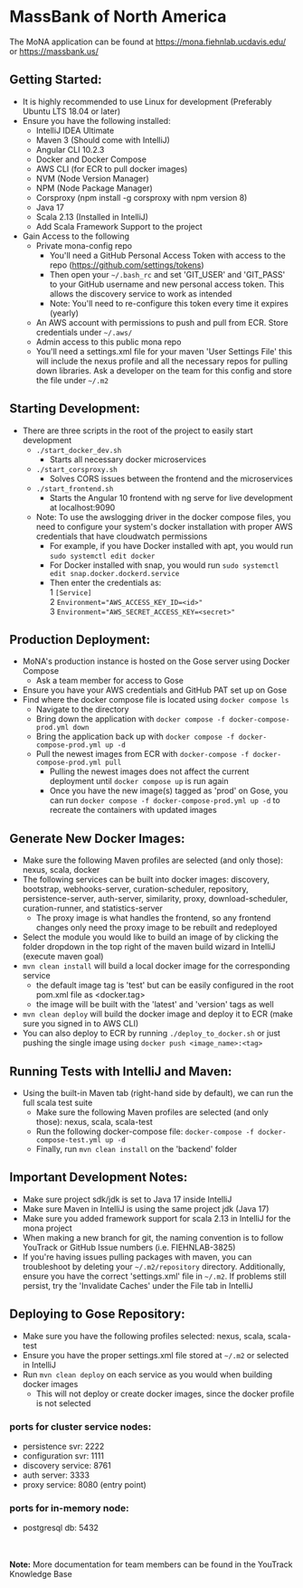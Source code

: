 # MassBank of North America
The MoNA application can be found at https://mona.fiehnlab.ucdavis.edu/ or https://massbank.us/

## Getting Started:
- It is highly recommended to use Linux for development (Preferably Ubuntu LTS 18.04 or later)
- Ensure you have the following installed:
  - IntelliJ IDEA Ultimate
  - Maven 3 (Should come with IntelliJ)
  - Angular CLI 10.2.3
  - Docker and Docker Compose
  - AWS CLI (for ECR to pull docker images)
  - NVM (Node Version Manager)
  - NPM (Node Package Manager)
  - Corsproxy (npm install -g corsproxy with npm version 8)
  - Java 17 
  - Scala 2.13 (Installed in IntelliJ)
  - Add Scala Framework Support to the project
- Gain Access to the following
  - Private mona-config repo
    - You'll need a GitHub Personal Access Token with access to the repo (https://github.com/settings/tokens)
    - Then open your `~/.bash_rc` and set 'GIT_USER' and 'GIT_PASS' to your GitHub username and
      new personal access token. This allows the discovery service to work as intended
    - Note: You'll need to re-configure this token every time it expires (yearly)
  - An AWS account with permissions to push and pull from ECR. Store credentials under `~/.aws/`
  - Admin access to this public mona repo
  - You'll need a settings.xml file for your maven 'User Settings File' this will include the nexus profile
    and all the necessary repos for pulling down libraries. Ask a developer on the team for this config
    and store the file under `~/.m2`

## Starting Development:
- There are three scripts in the root of the project to easily start development
  - `./start_docker_dev.sh`
    - Starts all necessary docker microservices
  - `./start_corsproxy.sh`
    - Solves CORS issues between the frontend and the microservices
  - `./start_frontend.sh`
    - Starts the Angular 10 frontend with ng serve for live development at localhost:9090
  - Note: To use the awslogging driver in the docker compose files, you need to configure your system's docker installation with proper AWS credentials that have cloudwatch permissions
    - For example, if you have Docker installed with apt, you would run `sudo systemctl edit docker`
    - For Docker installed with snap, you would run `sudo systemctl edit snap.docker.dockerd.service`
    - Then enter the credentials as:  
      1 `[Service]`  
      2 `Environment="AWS_ACCESS_KEY_ID=<id>"`  
      3 `Environment="AWS_SECRET_ACCESS_KEY=<secret>"`  

## Production Deployment:
- MoNA's production instance is hosted on the Gose server using Docker Compose
  - Ask a team member for access to Gose
- Ensure you have your AWS credentials and GitHub PAT set up on Gose 
- Find where the docker compose file is located using `docker compose ls`
  - Navigate to the directory
  - Bring down the application with `docker compose -f docker-compose-prod.yml down`
  - Bring the application back up with `docker compose -f docker-compose-prod.yml up -d`
  - Pull the newest images from ECR with `docker-compose -f docker-compose-prod.yml pull`
    - Pulling the newest images does not affect the current deployment until `docker compose up` is run again
    - Once you have the new image(s) tagged as 'prod' on Gose, you can run `docker compose -f docker-compose-prod.yml up -d` to recreate the containers with updated images

## Generate New Docker Images:
- Make sure the following Maven profiles are selected (and only those): nexus, scala, docker
- The following services can be built into docker images: discovery, bootstrap, webhooks-server, curation-scheduler,
  repository, persistence-server, auth-server, similarity, proxy, download-scheduler, curation-runner, and statistics-server
  - The proxy image is what handles the frontend, so any frontend changes only need the proxy image to be rebuilt and redeployed
- Select the module you would like to build an image of by clicking the folder dropdown in the top right of the maven build wizard in IntelliJ (execute maven goal)
- `mvn clean install` will build a local docker image for the corresponding service
    - the default image tag is 'test' but can be easily configured in the root pom.xml file as <docker.tag>
    - the image will be built with the 'latest' and 'version' tags as well
- `mvn clean deploy` will build the docker image and deploy it to ECR (make sure you signed in to AWS CLI)
- You can also deploy to ECR by running `./deploy_to_docker.sh` or just pushing the single image using `docker push <image_name>:<tag>`

## Running Tests with IntelliJ and Maven:
- Using the built-in Maven tab (right-hand side by default), we can run the full scala test suite
  - Make sure the following Maven profiles are selected (and only those): nexus, scala, scala-test
  - Run the following docker-compose file: `docker-compose -f docker-compose-test.yml up -d`
  - Finally, run `mvn clean install` on the 'backend' folder

## Important Development Notes:
- Make sure project sdk/jdk is set to Java 17 inside IntelliJ
- Make sure Maven in IntelliJ is using the same project jdk (Java 17)
- Make sure you added framework support for scala 2.13 in IntelliJ for the mona project 
- When making a new branch for git, the naming convention is to follow YouTrack or GitHub Issue numbers (i.e. FIEHNLAB-3825)
- If you're having issues pulling packages with maven, you can troubleshoot by deleting your `~/.m2/repository` directory.
  Additionally, ensure you have the correct 'settings.xml' file in `~/.m2`. If problems still persist, try the 'Invalidate
  Caches' under the File tab in IntelliJ

## Deploying to Gose Repository:
- Make sure you have the following profiles selected: nexus, scala, scala-test
- Ensure you have the proper settings.xml file stored at `~/.m2` or selected in IntelliJ
- Run `mvn clean deploy` on each service as you would when building docker images
  - This will not deploy or create docker images, since the docker profile is not selected

### ports for cluster service nodes:
- persistence svr: 2222
- configuration svr: 1111
- discovery service: 8761
- auth server: 3333
- proxy service: 8080 (entry point)

### ports for in-memory node:
- postgresql db: 5432

<br/><br/>
<b>Note:</b> More documentation for team members can be found in the YouTrack Knowledge Base